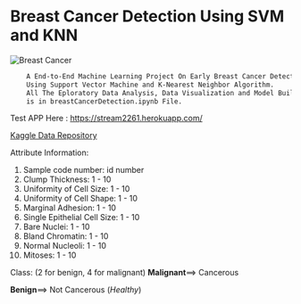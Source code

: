 # Breast Cancer Detection Using SVM and KNN

![Breast Cancer](https://images.pexels.com/photos/5910758/pexels-photo-5910758.jpeg?cs=srgb&dl=pexels-anna-tarazevich-5910758.jpg&fm=jpg)

```bash
    A End-to-End Machine Learning Project On Early Breast Cancer Detection 
    Using Support Vector Machine and K-Nearest Neighbor Algorithm. 
    All The Eploratory Data Analysis, Data Visualization and Model Building 
    is in breastCancerDetection.ipynb File.
```
Test APP Here : https://stream2261.herokuapp.com/

[Kaggle Data Repository](https://www.kaggle.com/uciml/breast-cancer-wisconsin-data)

Attribute Information:

1. Sample code number: id number
1. Clump Thickness: 1 - 10
1. Uniformity of Cell Size: 1 - 10
1. Uniformity of Cell Shape: 1 - 10
1. Marginal Adhesion: 1 - 10
1. Single Epithelial Cell Size: 1 - 10
1. Bare Nuclei: 1 - 10
1. Bland Chromatin: 1 - 10
1. Normal Nucleoli: 1 - 10
1. Mitoses: 1 - 10

Class: (2 for benign, 4 for malignant)
**Malignant**==> Cancerous

**Benign**==> Not Cancerous (*Healthy*)
